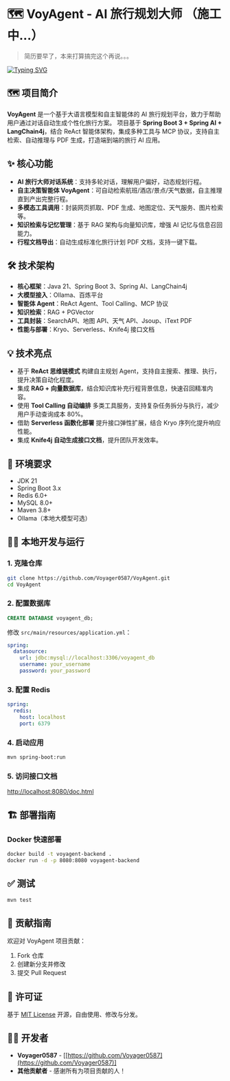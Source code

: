 # 🗺️ VoyAgent - AI 旅行规划大师 （施工中...）
> 简历要早了，本来打算搞完这个再说。。。

<a href="https://git.io/typing-svg"><img src="https://readme-typing-svg.demolab.com?font=Fira+Code&size=19&pause=1000&color=4BA1F7&center=true&width=800&lines=Hi~VoyAgent%EF%BC%8C%E6%8E%8C%E6%8F%A1AI%E8%87%AA%E4%B8%BB%E8%A7%84%E5%88%92%EF%BC%8C%E6%89%93%E9%80%A0%E4%BD%A0%E7%9A%84%E4%B8%AA%E6%80%A7%E8%A1%8C%E7%A8%8B~" alt="Typing SVG" /></a>

## 🗺️ 项目简介

**VoyAgent** 是一个基于大语言模型和自主智能体的 AI 旅行规划平台，致力于帮助用户通过对话自动生成个性化旅行方案。
项目基于 **Spring Boot 3 + Spring AI + LangChain4j**，结合 ReAct 智能体架构，集成多种工具与 MCP 协议，支持自主检索、自动推理与 PDF 生成，打造端到端的旅行 AI 应用。

## ✨ 核心功能

* **AI 旅行大师对话系统**：支持多轮对话，理解用户偏好，动态规划行程。
* **自主决策智能体 VoyAgent**：可自动检索航班/酒店/景点/天气数据，自主推理直到产出完整行程。
* **多模态工具调用**：封装网页抓取、PDF 生成、地图定位、天气服务、图片检索等。
* **知识检索与记忆管理**：基于 RAG 架构与向量知识库，增强 AI 记忆与信息召回能力。
* **行程文档导出**：自动生成标准化旅行计划 PDF 文档，支持一键下载。

## 🛠️ 技术架构

* **核心框架**：Java 21、Spring Boot 3、Spring AI、LangChain4j
* **大模型接入**：Ollama、百炼平台
* **智能体 Agent**：ReAct Agent、Tool Calling、MCP 协议
* **知识检索**：RAG + PGVector
* **工具封装**：SearchAPI、地图 API、天气 API、Jsoup、iText PDF
* **性能与部署**：Kryo、Serverless、Knife4j 接口文档

## 💡 技术亮点

* 基于 **ReAct 思维链模式** 构建自主规划 Agent，支持自主搜索、推理、执行，提升决策自动化程度。
* 集成 **RAG + 向量数据库**，结合知识库补充行程背景信息，快速召回精准内容。
* 使用 **Tool Calling 自动编排** 多类工具服务，支持复杂任务拆分与执行，减少用户手动查询成本 80%。
* 借助 **Serverless 函数化部署** 提升接口弹性扩展，结合 Kryo 序列化提升响应性能。
* 集成 **Knife4j 自动生成接口文档**，提升团队开发效率。

## 🚀 环境要求

* JDK 21
* Spring Boot 3.x
* Redis 6.0+
* MySQL 8.0+
* Maven 3.8+
* Ollama（本地大模型可选）

## 🧑‍💻 本地开发与运行

### 1. 克隆仓库

```bash
git clone https://github.com/Voyager0587/VoyAgent.git
cd VoyAgent
```

### 2. 配置数据库

```sql
CREATE DATABASE voyagent_db;
```

修改 `src/main/resources/application.yml`：

```yaml
spring:
  datasource:
    url: jdbc:mysql://localhost:3306/voyagent_db
    username: your_username
    password: your_password
```

### 3. 配置 Redis

```yaml
spring:
  redis:
    host: localhost
    port: 6379
```

### 4. 启动应用

```bash
mvn spring-boot:run
```

### 5. 访问接口文档

[http://localhost:8080/doc.html](http://localhost:8080/doc.html)

## 🏗️ 部署指南

### Docker 快速部署

```bash
docker build -t voyagent-backend .
docker run -d -p 8080:8080 voyagent-backend
```

## ✅ 测试

```bash
mvn test
```

## 🤝 贡献指南

欢迎对 VoyAgent 项目贡献：

1. Fork 仓库
2. 创建新分支并修改
3. 提交 Pull Request

## 📜 许可证

基于 [MIT License](LICENSE) 开源，自由使用、修改与分发。

## 👨‍💻 开发者

* **Voyager0587** - \[[https://github.com/Voyager0587](https://github.com/Voyager0587)]
* **其他贡献者** - 感谢所有为项目贡献的人！
